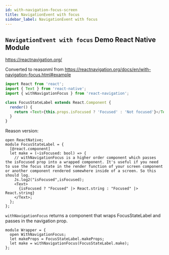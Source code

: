 ```yaml
---
id: with-navigation-focus-screen
title: NavigationEvent with focus
sidebar_label: NavigationEvent with focus
---
```


## `NavigationEvent with focus` Demo React Native Module

<https://reactnavigation.org/>

Converted to reasonml from <https://reactnavigation.org/docs/en/with-navigation-focus.html#example>

```js
import React from 'react';
import { Text } from 'react-native';
import { withNavigationFocus } from 'react-navigation';

class FocusStateLabel extends React.Component {
  render() {
    return <Text>{this.props.isFocused ? 'Focused' : 'Not focused'}</Text>;
  }
}
```

Reason version:

```reason
open ReactNative;
module FocusStateLabel = {
  [@react.component]
  let make = (~isFocused: bool) => {
    // withNavigationFocus is a higher order component which passes the isFocused prop into a wrapped component. It's useful if you need to use the focus state in the render function of your screen component or another component rendered somewhere inside of a screen. So this should log.
    Js.log2("isFocused",isFocused);
    <Text>
      {isFocused ? "Focused" |> React.string : "Focused" |> React.string}
    </Text>;
  };
};
```

 `withNavigationFocus` returns a component that wraps FocusStateLabel and passes in the navigation prop.

```reason
module Wrapper = {
  open WithNavigationFocus;
  let makeProps = FocusStateLabel.makeProps;
  let make = withNavigationFocus(FocusStateLabel.make);
};
```
